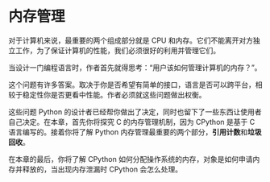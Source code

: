 # 内存管理

对于计算机来说，最重要的两个组成部分就是 CPU 和内存。它们不能离开对方独立工作，为了保证计算机的性能，我们必须很好的利用并管理它们。

当设计一门编程语言时，作者首先就得思考：“用户该如何管理计算机的内存？”。

这个问题有许多答案。取决于你是否希望有简单的接口，语言是否可以跨平台，相较于稳定性你是否更看中性能。作者必须就这些问题做出权衡。

这些问题 Python 的设计者已经帮你做出了决定，同时也留下了一些东西让使用者自己决定。在本章，首先你将探究 C 的内存管理机制，因为 CPython 是基于 C 语言编写的。接着你将了解 Python 内存管理最重要的两个部分，**引用计数**和**垃圾回收**。

在本章的最后，你将了解 CPython 如何分配操作系统的内存，对象是如何申请内存并释放的，当出现内存泄漏时 CPython 会怎么处理。